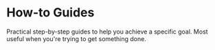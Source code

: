 # How-to Guides
Practical step-by-step guides to help you achieve a specific goal.
Most useful when you're trying to get something done.


